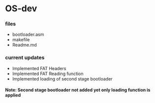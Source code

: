 # OS-dev 

### files
- bootloader.asm
- makefile
- Readme.md

### current updates
- Implemented FAT Headers
- Implemented FAT Reading function
- Implemented loading of second stage bootloader

#### Note: Second stage bootloader not added yet only loading function is applied 
